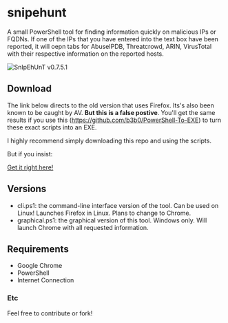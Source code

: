# snipehunt
A small PowerShell tool for finding information quickly on malicious IPs or FQDNs.
If one of the IPs that you have entered into the text box have been reported, it will oepn tabs for AbuseIPDB, Threatcrowd, ARIN, VirusTotal with their respective information on the reported hosts. 

![SnIpEhUnT](https://i.imgur.com/F3w1WAL.png)
v0.7.5.1

## Download
The link below directs to the old version that uses Firefox. Its's also been known to be caught by AV. **But this is a false postive**. 
You'll get the same results if you use this (https://github.com/b3b0/PowerShell-To-EXE) to turn these exact scripts into an EXE.

I highly recommend simply downloading this repo and using the scripts.

But if you insist:

[Get it right here!](https://github.com/b3b0/snipehunt/releases/download/v0.7.5/snipehunt-0.7.5-x86_x64.exe)

## Versions
- cli.ps1:          the command-line interface version of the tool. Can be used on Linux! Launches Firefox in Linux. Plans to change to Chrome.
- graphical.ps1:    the graphical version of this tool. Windows only. Will launch Chrome with all requested information.

## Requirements
- Google Chrome
- PowerShell
- Internet Connection

### Etc
Feel free to contribute or fork! 
